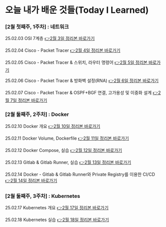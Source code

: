 # 오늘 내가 배운 것들(Today I Learned)

### [2월 첫째주, 1주차] : 네트워크

25.02.03 OSI 7계층 [👉2월 3일 정리본 바로가기](/Feb/2025-02-03.md)

25.02.04 Cisco - Packet Tracer [👉2월 4일 정리본 바로가기](/Feb/2025-02-04.md)

25.02.05 Cisco - Packet Tracer & 스위치, 라우터 명령어 [👉2월 5일 정리본 바로가기](/Feb/2025-02-05.md)

25.02.06 Cisco - Packet Tracer & 방화벽 설정(RNA) [👉2월 6일 정리본 바로가기](/Feb/2025-02-06.md)

25.02.07 Cisco - Packet Tracer & OSPF+BGF 연결, 고가용성 및 이중화 설계 [👉2월 7일 정리본 바로가기](/Feb/2025-02-07.md)


### [2월 둘째주, 2주차] : Docker

25.02.10 Docker 개요 [👉2월 10일 정리본 바로가기](/Feb/2025-02-10.md)

25.02.11 Docker Volume, Dockerfile [👉2월 11일 정리본 바로가기](/Feb/2025-02-11.md)

25.02.12 Docker Compose, 실습 [👉2월 12일 정리본 바로가기](/Feb/2025-02-12.md)

25.02.13 Gitlab & Gitlab Runner, 실습 [👉2월 13일 정리본 바로가기](/Feb/2025-02-13.md)

25.02.14 Docker - Gitlab & Gitlab Runner와 Private Registry를 이용한 CI/CD [👉2월 14일 정리본 바로가기](/Feb/2025-02-14.md)


### [2월 둘째주, 3주차] : Kubernetes

25.02.17 Kubernetes 개요 [👉2월 17일 정리본 바로가기](/Feb/2025-02-17.md)

25.02.18 Kubernetes 실습 [👉2월 18일 정리본 바로가기](/Feb/2025-02-18.md)
